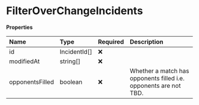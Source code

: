 # FilterOverChangeIncidents

**Properties**

| Name            | Type         | Required | Description                                                      |
| :-------------- | :----------- | :------- | :--------------------------------------------------------------- |
| id              | IncidentId[] | ❌       |                                                                  |
| modifiedAt      | string[]     | ❌       |                                                                  |
| opponentsFilled | boolean      | ❌       | Whether a match has opponents filled i.e. opponents are not TBD. |

<!-- This file was generated by liblab | https://liblab.com/ -->

